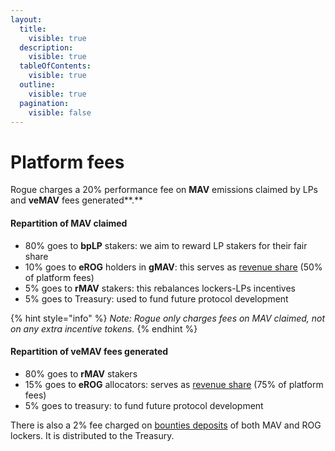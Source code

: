 ```yaml
---
layout:
  title:
    visible: true
  description:
    visible: true
  tableOfContents:
    visible: true
  outline:
    visible: true
  pagination:
    visible: false
---
```


# Platform fees

Rogue charges a 20% performance fee on **MAV** emissions claimed by LPs and **veMAV** fees generated**.**

#### Repartition of MAV claimed

* 80% goes to **bpLP** stakers: we aim to reward LP stakers for their fair share
* 10% goes to **eROG** holders in **gMAV**: this serves as [revenue share](revenue-sharing.md#revenue-share) (50% of platform fees)
* 5% goes to **rMAV** stakers: this rebalances lockers-LPs incentives
* 5% goes to Treasury: used to fund future protocol development

{% hint style="info" %}
_Note: Rogue only charges fees on MAV claimed, not on any extra incentive tokens._
{% endhint %}

#### Repartition of **veMAV** fees generated

* 80% goes to **rMAV** stakers
* 15% goes to **eROG** allocators: serves as [revenue share](revenue-sharing.md#revenue-share) (75% of platform fees)
* 5% goes to treasury: to fund future protocol development

There is also a 2% fee charged on [bounties deposits](../vote-market/#introducing-bounty) of both MAV and ROG lockers. It is distributed to the Treasury.
